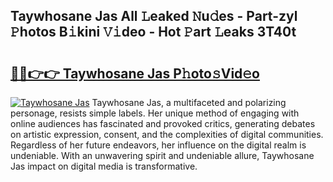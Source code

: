 ## Taywhosane Jas All 𝙻eaked 𝙽u𝚍es - Part-zyl 𝙿hotos B𝚒kini 𝚅𝚒deo - Hot 𝙿art 𝙻eaks 3T40t

# <h2><a href="http://ld5m8sm.urlbe.top/?page=Taywhosane+Jas">🔗🔗👉👉 Taywhosane Jas P𝚑oto𝚜Vid𝚎o</a></h2>

[![Taywhosane Jas](https://i.imgur.com/eBuTRDB.gif)](http://ld5m8sm.urlbe.top/?page=Taywhosane+Jas)
Taywhosane Jas, a multifaceted and polarizing personage, resists simple labels. Her unique method of engaging with online audiences has fascinated and provoked critics, generating debates on artistic expression, consent, and the complexities of digital communities. Regardless of her future endeavors, her influence on the digital realm is undeniable. With an unwavering spirit and undeniable allure, Taywhosane Jas impact on digital media is transformative.
